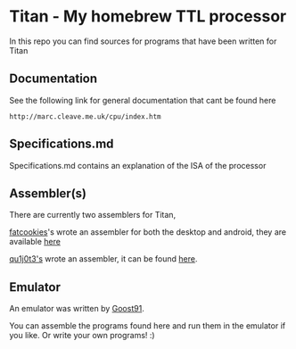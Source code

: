 # Titan - My homebrew TTL processor #

In this repo you can find sources for programs that have been written for Titan

## Documentation ##

See the following link for general documentation that cant be found here

    http://marc.cleave.me.uk/cpu/index.htm

## Specifications.md ##

Specifications.md contains an explanation of the ISA of the processor


## Assembler(s) ##

There are currently two assemblers for Titan,

[fatcookies](https://github.com/fatcookies)'s wrote an assembler for both the desktop and android, they are available [here](https://github.com/fatcookies/Titan-Assembler)

[qu1j0t3's](https://github.com/qu1j0t3/) wrote an assembler, it can be found [here](https://github.com/qu1j0t3/bnl_titan).

## Emulator ##

An emulator was written by [Goost91](https://github.com/Goost91/TitanEmulator).

You can assemble the programs found here and run them in the emulator if you like. Or write your own programs! :)
